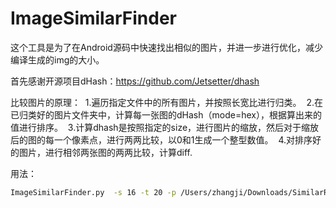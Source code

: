 # ImageSimilarFinder
这个工具是为了在Android源码中快速找出相似的图片，并进一步进行优化，减少编译生成的img的大小。

首先感谢开源项目dHash：https://github.com/Jetsetter/dhash
   
比较图片的原理：
  1.遍历指定文件中的所有图片，并按照长宽比进行归类。
  2.在已归类好的图片文件夹中，计算每一张图的dHash（mode=hex），根据算出来的值进行排序。
  3.计算dhash是按照指定的size，进行图片的缩放，然后对于缩放后的图的每一个像素点，进行两两比较，以0和1生成一个整型数值。
  4.对排序好的图片，进行相邻两张图的两两比较，计算diff.
  
用法：
```sh
ImageSimilarFinder.py  -s 16 -t 20 -p /Users/zhangji/Downloads/SimilarResults -f frameworks packages
```



